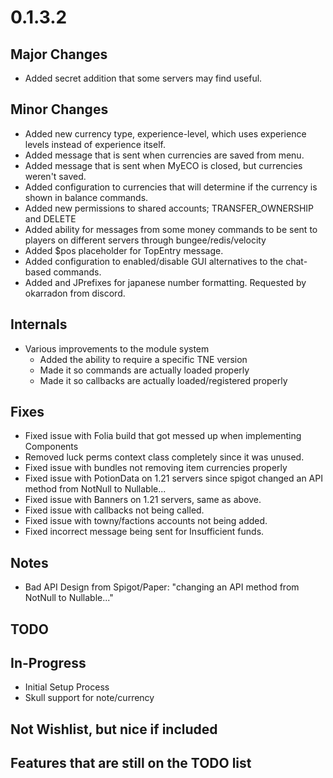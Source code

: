 # 0.1.3.2

## Major Changes
- Added secret addition that some servers may find useful.

## Minor Changes
- Added new currency type, experience-level, which uses experience levels instead of experience itself.
- Added message that is sent when currencies are saved from menu.
- Added message that is sent when MyECO is closed, but currencies weren't saved.
- Added configuration to currencies that will determine if the currency is shown in balance commands.
- Added new permissions to shared accounts; TRANSFER_OWNERSHIP and DELETE
- Added ability for messages from some money commands to be sent to players on different servers through bungee/redis/velocity
- Added $pos placeholder for TopEntry message.
- Added configuration to enabled/disable GUI alternatives to the chat-based commands.
- Added <shortenj> and JPrefixes for japanese number formatting. Requested by okarradon from discord.

## Internals
- Various improvements to the module system
  - Added the ability to require a specific TNE version
  - Made it so commands are actually loaded properly
  - Made it so callbacks are actually loaded/registered properly

## Fixes
- Fixed issue with Folia build that got messed up when implementing Components
- Removed luck perms context class completely since it was unused.
- Fixed issue with bundles not removing item currencies properly
- Fixed issue with PotionData on 1.21 servers since spigot changed an API method from NotNull to Nullable...
- Fixed issue with Banners on 1.21 servers, same as above.
- Fixed issue with callbacks not being called.
- Fixed issue with towny/factions accounts not being added.
- Fixed incorrect message being sent for Insufficient funds.

## Notes
- Bad API Design from Spigot/Paper: "changing an API method from NotNull to Nullable..."

## TODO

## In-Progress
- Initial Setup Process
- Skull support for note/currency

## Not Wishlist, but nice if included

## Features that are still on the TODO list